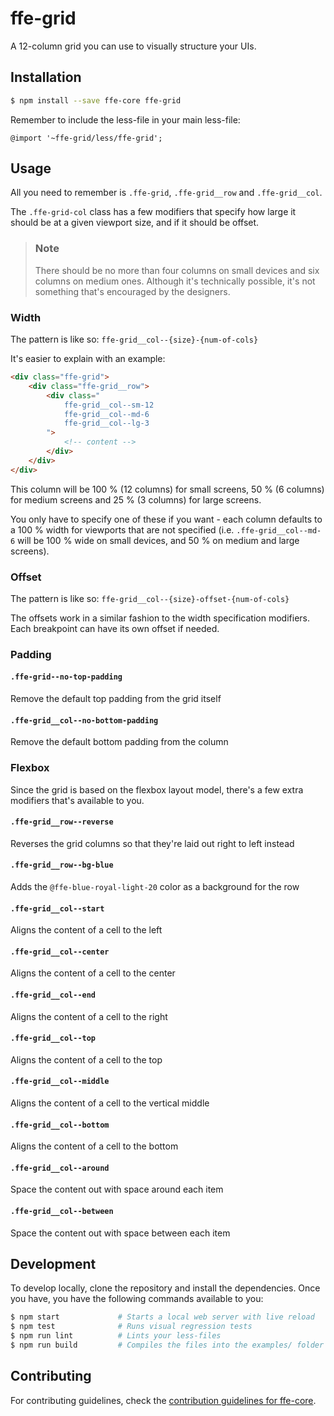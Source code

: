 # ffe-grid

A 12-column grid you can use to visually structure your UIs.

## Installation

```bash
$ npm install --save ffe-core ffe-grid
```

Remember to include the less-file in your main less-file:

```less
@import '~ffe-grid/less/ffe-grid';
```

## Usage

All you need to remember is `.ffe-grid`, `.ffe-grid__row` and `.ffe-grid__col`.

The `.ffe-grid-col` class has a few modifiers that specify how large it should be
at a given viewport size, and if it should be offset.

>### Note
> There should be no more than four columns on small devices and six columns on
> medium ones. Although it's technically possible, it's not something that's
> encouraged by the designers.

### Width

The pattern is like so: `ffe-grid__col--{size}-{num-of-cols}`

It's easier to explain with an example:

```html
<div class="ffe-grid">
    <div class="ffe-grid__row">
        <div class="
            ffe-grid__col--sm-12
            ffe-grid__col--md-6
            ffe-grid__col--lg-3
        ">
            <!-- content -->
        </div>
    </div>
</div>
```

This column will be 100 % (12 columns) for small screens, 50 % (6 columns) for medium
screens and 25 % (3 columns) for large screens.

You only have to specify one of these if you want - each column defaults to a 100 % width
for viewports that are not specified (i.e. `.ffe-grid__col--md-6` will be 100 % wide on small
devices, and 50 % on medium and large screens).

### Offset

The pattern is like so: `ffe-grid__col--{size}-offset-{num-of-cols}`

The offsets work in a similar fashion to the width specification modifiers. Each breakpoint
can have its own offset if needed.

### Padding

#### `.ffe-grid--no-top-padding`
Remove the default top padding from the grid itself

#### `.ffe-grid__col--no-bottom-padding`
Remove the default bottom padding from the column

### Flexbox

Since the grid is based on the flexbox layout model, there's a few extra modifiers that's available
to you.

#### `.ffe-grid__row--reverse`
Reverses the grid columns so that they're laid out right to left instead

#### `.ffe-grid__row--bg-blue`
Adds the `@ffe-blue-royal-light-20` color as a background for the row

#### `.ffe-grid__col--start`
Aligns the content of a cell to the left

#### `.ffe-grid__col--center`
Aligns the content of a cell to the center

#### `.ffe-grid__col--end`
Aligns the content of a cell to the right

#### `.ffe-grid__col--top`
Aligns the content of a cell to the top

#### `.ffe-grid__col--middle`
Aligns the content of a cell to the vertical middle

#### `.ffe-grid__col--bottom`
Aligns the content of a cell to the bottom

#### `.ffe-grid__col--around`
Space the content out with space around each item

#### `.ffe-grid__col--between`
Space the content out with space between each item

## Development

To develop locally, clone the repository and install the dependencies. Once you have, you have
the following commands available to you:

```bash
$ npm start             # Starts a local web server with live reload
$ npm test              # Runs visual regression tests
$ npm run lint          # Lints your less-files
$ npm run build         # Compiles the files into the examples/ folder
```

## Contributing

For contributing guidelines, check the
[contribution guidelines for ffe-core](***REMOVED***).
